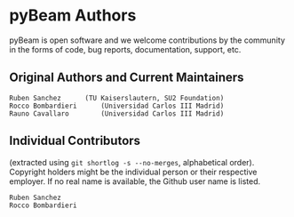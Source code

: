 # pyBeam Authors #

pyBeam is open software and we welcome contributions by the community in the forms of code, bug reports, documentation, support, etc.

## Original Authors and Current Maintainers ##

```
Ruben Sanchez      (TU Kaiserslautern, SU2 Foundation)
Rocco Bombardieri      (Universidad Carlos III Madrid)
Rauno Cavallaro        (Universidad Carlos III Madrid)
```


## Individual Contributors ##

(extracted using `git shortlog -s --no-merges`, alphabetical order).
Copyright holders might be the individual person or their respective employer. If no real name is available, the Github user name is listed.

```
Ruben Sanchez
Rocco Bombardieri
```

